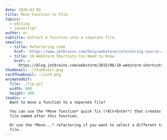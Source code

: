 ```yaml
---
date: 2020-03-02
title: Move Function to File
topics:
  - editing
  - javascript
author: er
subtitle: Extract a function into a separate file.
seealso:
  - title: Refactoring code
    href: 'https://www.jetbrains.com/help/webstorm/refactoring-source-code.html'
  - title: 10 WebStorm Shortcuts You Need to Know
    href: >-
      https://blog.jetbrains.com/webstorm/2015/06/10-webstorm-shortcuts-you-need-to-know/
thumbnail: ./thumbnail.png
cardThumbnail: ./card.png
animatedGif:
  file: ./tip.gif
  width: 600
  height: 300
leadin: >
  Want to move a function to a separate file? 

  You can use the *Move function* quick fix (*Alt+Enter*) that creates a new
  file named after this function. 

  Or use the *Move...* refactoring if you want to select a different target
  file.
---
```


